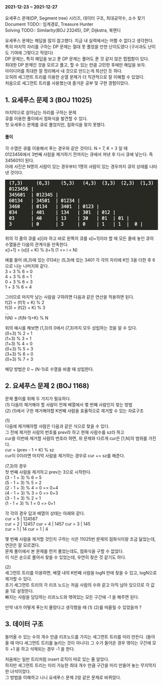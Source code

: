 #### 2021-12-23 ~ 2021-12-27  
요세푸스 문제(DP, Segment tree) 시리즈, 데이터 구조, 최대공약수, 소수 찾기  
Document TODO:: 임계경로, Treasure Hunter  
Solving TODO:: Similarity(BOJ 23245), DP, Dijkstra, 북랜디  

요세푸스 문제는 해답을 많이 참고했다. 지금 내 실력에서는 어쩔 수 없다고 생각한다.  
특히 마지막 자리를 구하는 DP 문제는 절대 못 풀었을 만한 난이도였다 (구사과도 난이도 기여에 그렇다고 적었다)  
DP 문제는, 특히 해답을 보고 푼 DP 문제는 풀어도 푼 것 같지 않은 찝찝함이 있다.  
최대한 DP 문제인 것을 모르고 풀고, 할 수 있는 만큼 고민한 후에만 해답을 보자.  
아이디어를 최대한 잘 정리해서 내 것으로 만드는게 최선인 듯 하다.  
오히려 세그먼트 트리를 이용한 순열 문제가 더 직관적으로 잘 이해할 수 있었다.  
처음으로 세그먼트 트리를 사용했는데 즐거운 공부 및 구현 경험이었다.  


## 1. 요세푸스 문제 3 (BOJ 11025)  
마지막으로 살아남는 자리를 구하는 문제  
큐를 이용한 풀이에서 점화식을 발견할 수 있다.  
첫 요세푸스 문제를 큐로 풀었지만, 점화식을 찾지 못했다.   

#### 풀이  
각 수열은 큐를 이용해서 푸는 경우와 같은 것이다. N = 7, K = 3 일 때    
0123456에서 3번째 사람을 제거하기 전까지는 큐에서 꺼낸 후 다시 큐에 넣는다. 즉 345601이 된다.  
아래 사진은 N명의 사람이 있는 경우부터 1명의 사람이 있는 경우까지 큐의 상태를 나타낸 것이다.  

![ex](./ex/11025.png)  

위의 각 줄의 큐를 x[i]라 하고 바로 왼쪽의 큐를 x[i+1]이라 할 때 모든 줄에 놓인 큐의 수열들은 다음의 관계식을 만족한다.   
x[i+1] = (x[i] + K) % (i+1)  (1 <= i < N)     

예를 들어 (6,3)에 있는 0134는 (5,3)에 있는 3401 각 각의 자리에 K인 3을 더한 후 6으로 나눈 나머지와 같다.  
3 + 3 % 6 = 0  
4 + 3 % 6 = 1  
0 + 3 % 6 = 3  
1 + 3 % 6 = 4  

그러므로 마지막 남는 사람을 구하려면 다음과 같은 연산을 적용하면 된다.  
f(2) = (f(1) + K) % 2  
f(3) = (f(2) + K) % 3  
...   
f(N) = (f(N-1)+K) % N  


위의 예시를 해보면 (1,3)의 0에서 (7,3)까지 모두 성립하는 것을 알 수 있다.  
(0+3) % 2 = 1    
(1+3) % 3 = 1  
(1+3) % 4 = 0  
(0+3) % 5 = 3  
(3+3) % 6 = 0  
(0+3) % 7 = 3   


해당 방법은 0 ~ (N-1)로 수열을 바꿀 때 성립한다.  


## 2. 요세푸스 문제 2 (BOJ 1168)  

문제 풀이를 위해 두 가지가 필요하다.   
(1) 다음의 제거해야 할 사람이 전체 배열에서 몇 번째 사람인지 찾는 방법      
(2) (1)에서 구한 제거해야할 K번째 사람을 효율적으로 제거할 수 있는 자료구조   

(1)  
다음에 제거해야할 사람은 다음과 같은 식으로 찾을 수 있다.   
그 전에 제거한 사람의 번호를 prev라 하고 현재 사람수를 sz라 하고  
cur을 이번에 제거할 사람의 번호라 하면, 위 문제와 다르게 cur은 \[1,N\]의 범위를 가진다.  
cur = (prev - 1 + K) % sz   
cur이 0이라면 마지막 사람을 제거하는 경우로 cur += sz를 해준다.    

(7,3)의 경우  
첫 번째 사람을 제거하고 prev는 3으로 시작한다.  
(3 - 1 + 3) % 6 = 5  
(5 - 1 + 3) % 5 = 2  
(2 - 1 + 3) % 4 = 0 => 0+4  
(4 - 1 + 3) % 3 = 0 => 0+3  
(3 - 1 + 3) % 2 = 1  
(1 - 1 + 3) % 1 = 0 => 0+1  

각 각의 경우 답과 배열의 상태는 아래와 같다.  
cur = 5 | 124567  
cur = 2 | 12457
cur = 4 | 1457 
cur = 3 | 145  
cur = 1 | 14 
cur = 1 | 4 

몇 번째 사람을 제거할 것인지 구하는 식은 11025번 문제의 점화식이랑 조금 닮았는데, 연관은 잘 모르겠다.  
문제 풀이에서 본 문제를 먼저 풀었는데도, 점화식을 구할 수 없었다.  
이 식은 손으로 풀어서 찾을 수 있었는데, 우연히 찾은 것 같기도 하다.  

(2)  
세그먼트 트리를 이용하면, 배열 내의 K번째 사람을 logN 만에 찾을 수 있고, logN으로 제거할 수 있다.  
초기 세그먼트 트리의 각 리프 노드는 처음 사람의 수와 같고 아직 남아 있으므로 각 값을 1로 설정한다.  
빠지는 사람을 담당하는 리프노드와 엮여있는 모든 구간에 -1 을 해주면 된다.  

만약 내가 어떻게 푸는지 몰랐다고 생각했을 때 (1) (2)를 떠올릴 수 있었을까 ?  


## 3. 데이터 구조

들어올 수 있는 수의 개수 만큼 리프노드를 가지는 세그먼트 트리를 미리 만든다. (들어올 때 마다 세그먼트 트리를 늘리는 것이 아니다)
그 수가 들어온 경우 엮이는 구간에 모두 +1 을 하고 삭제되는 경우 -1 을 한다.    

처음에는 일반 트리처럼 insert 로직이 따로 있는 줄 알았다.  
하지만 세그먼트 트리는 미리 가능한 최대 개수 만큼 구간을 미리 만들어 놓는 무지막지한 녀석이었다.  
그 방법을 이해하고 나니 요세푸스 문제 2랑 같은 문제로 바뀌었다.   

